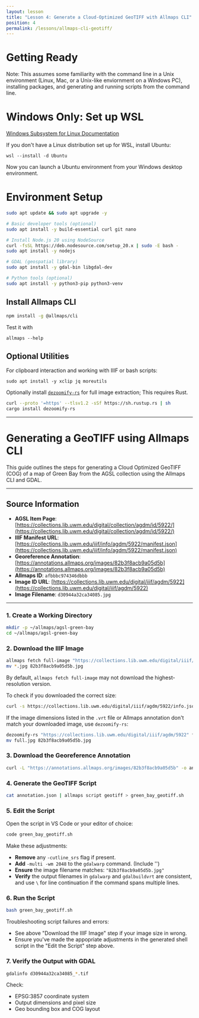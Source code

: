 ```yaml
---
layout: lesson
title: "Lesson 4: Generate a Cloud-Optimized GeoTIFF with Allmaps CLI"
position: 4
permalink: /lessons/allmaps-cli-geotiff/
---
```


# Getting Ready

Note: This assumes some familiarity with the command line in a Unix environment
(Linux, Mac, or a Unix-like enviornment on a Windows PC),
installing packages, and 
generating and running scripts from the command line.

# Windows Only: Set up WSL

[Windows Subsystem for Linux Documentation](https://learn.microsoft.com/en-us/windows/wsl/)

If you don't have a Linux distribution set up for WSL, install Ubuntu:

`wsl --install -d Ubuntu`

Now you can launch a Ubuntu environment from your Windows desktop environment.

# Environment Setup

```bash
sudo apt update && sudo apt upgrade -y

# Basic developer tools (optional)
sudo apt install -y build-essential curl git nano

# Install Node.js 20 using NodeSource
curl -fsSL https://deb.nodesource.com/setup_20.x | sudo -E bash -
sudo apt install -y nodejs

# GDAL (geospatial library)
sudo apt install -y gdal-bin libgdal-dev

# Python tools (optional)
sudo apt install -y python3-pip python3-venv
```

## Install Allmaps CLI

```bash
npm install -g @allmaps/cli
```

Test it with

`allmaps --help`

## Optional Utilities

For clipboard interaction and working with IIIF or bash scripts:

`sudo apt install -y xclip jq moreutils`

Optionally install [`dezoomify-rs`](https://github.com/lovasoa/dezoomify-rs) for full image extraction;
This requires Rust.

```bash
curl --proto '=https' --tlsv1.2 -sSf https://sh.rustup.rs | sh
cargo install dezoomify-rs
```

--------------------

# Generating a GeoTIFF using Allmaps CLI

This guide outlines the steps for generating a Cloud Optimized GeoTIFF (COG) of a map of Green Bay from the AGSL collection using the Allmaps CLI and GDAL.

---

## Source Information

- **AGSL Item Page**: [https://collections.lib.uwm.edu/digital/collection/agdm/id/5922/](https://collections.lib.uwm.edu/digital/collection/agdm/id/5922/)
- **IIIF Manifest URL**: [https://collections.lib.uwm.edu/iiif/info/agdm/5922/manifest.json](https://collections.lib.uwm.edu/iiif/info/agdm/5922/manifest.json)
- **Georeference Annotation**: [https://annotations.allmaps.org/images/82b3f8acb9a05d5b](https://annotations.allmaps.org/images/82b3f8acb9a05d5b)
- **Allmaps ID**: `afbbbc974346dbbb`
- **Image ID URL**: [https://collections.lib.uwm.edu/digital/iiif/agdm/5922](https://collections.lib.uwm.edu/digital/iiif/agdm/5922)
- **Image Filename**: `d30944a32ca34085.jpg`

---

### 1. Create a Working Directory

```bash
mkdir -p ~/allmaps/agsl-green-bay
cd ~/allmaps/agsl-green-bay
```

### 2. Download the IIIF Image

```bash
allmaps fetch full-image "https://collections.lib.uwm.edu/digital/iiif/agdm/5922"
mv *.jpg 82b3f8acb9a05d5b.jpg
```

By default, `allmaps fetch full-image` may not download the highest-resolution version.

To check if you downloaded the correct size:

```bash
curl -s https://collections.lib.uwm.edu/digital/iiif/agdm/5922/info.json | jq '.sizes'
```

If the image dimensions listed in the `.vrt` file or Allmaps annotation don't match your downloaded image, use `dezoomify-rs`:

```bash
dezoomify-rs "https://collections.lib.uwm.edu/digital/iiif/agdm/5922" full.jpg
mv full.jpg 82b3f8acb9a05d5b.jpg
```

### 3. Download the Georeference Annotation

```bash
curl -L "https://annotations.allmaps.org/images/82b3f8acb9a05d5b" -o annotation.json
```

### 4. Generate the GeoTIFF Script

```bash
cat annotation.json | allmaps script geotiff > green_bay_geotiff.sh
```

### 5. Edit the Script

Open the script in VS Code or your editor of choice:

```bash
code green_bay_geotiff.sh
```

Make these adjustments:

- **Remove** any `-cutline_srs` flag if present.
- **Add** `-multi -wm 2048` to the `gdalwarp` command. (Include '\')
- **Ensure** the image filename matches: `"82b3f8acb9a05d5b.jpg"`
- **Verify** the output filenames in `gdalwarp` and `gdalbuildvrt` are consistent, and use `\` for line continuation if the command spans multiple lines.

### 6. Run the Script

```bash
bash green_bay_geotiff.sh
```

Troubleshooting script failures and errors:
* See above "Download the IIIF Image" step if your image size in wrong.
* Ensure you've made the appopriate adjustments in the generated shell script in the "Edit the Script" step above.

### 7. Verify the Output with GDAL

```bash
gdalinfo d30944a32ca34085_*.tif
```

Check:

- EPSG:3857 coordinate system
- Output dimensions and pixel size
- Geo bounding box and COG layout